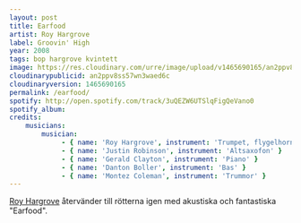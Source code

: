 ```yaml
---
layout: post
title: Earfood
artist: Roy Hargrove
label: Groovin' High
year: 2008
tags: bop hargrove kvintett
image: https://res.cloudinary.com/urre/image/upload/v1465690165/an2ppv8ss57wn3waed6c.jpg
cloudinarypublicid: an2ppv8ss57wn3waed6c
cloudinaryversion: 1465690165
permalink: /earfood/
spotify: http://open.spotify.com/track/3uQEZW6UTSlqFigQeVano0
spotify_album: 
credits:
    musicians:
        musician:
             - { name: 'Roy Hargrove', instrument: 'Trumpet, flygelhorn' }
             - { name: 'Justin Robinson', instrument: 'Altsaxofon' }
             - { name: 'Gerald Clayton', instrument: 'Piano' }
             - { name: 'Danton Boller', instrument: 'Bas' }
             - { name: 'Montez Coleman', instrument: 'Trummor' }
---
```


<a href="http://en.wikipedia.org/wiki/Roy_Hargrove">Roy Hargrove</a> återvänder till rötterna igen med akustiska och fantastiska "Earfood".